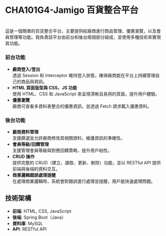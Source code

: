 # CHA101G4-Jamigo 百貨整合平台

# 
這是一個簡單的百貨整合平台，主要提供給廠商進行商品管理、優惠瀏覽，以及會員管理等功能。我負責該平台由前台和後台兩個部分組成，並使用多種技術來實現其功能。

### 前台功能
- **廠商登入/登出**  
  透過 Session 和 Interceptor 維持登入狀態，確保廠商能在平台上持續管理自己的商品與資訊。
- **HTML 頁面版型與 CSS、JS 功能**  
  使用 HTML、CSS 和 JavaScript 來呈現清晰且易用的頁面，提升用戶體驗。
- **優惠瀏覽**  
  廠商可查看多資料表整合的優惠資訊，並透過 Fetch 請求載入優惠資料。
  
### 後台功能
- **廠商資料管理**  
  支援篩選並允許廠商修改其相關資料，維護資訊的準確性。
- **會員等級/回饋管理**  
  支援管理會員等級與對應回饋策略，提升用戶粘性。
- **CRUD 操作**  
  提供完整的 CRUD（建立、讀取、更新、刪除）功能，並以 RESTful API 提供前端與後端的資料交互。
- **商業邏輯錯誤處理提醒**  
  在處理商業邏輯時，系統會對錯誤進行處理並提醒，用戶能快速處理問題。

## 技術架構
- **前端**: HTML, CSS, JavaScript
- **後端**: Spring Boot（Java）
- **資料庫**: MySQL
- **API**: RESTful API
